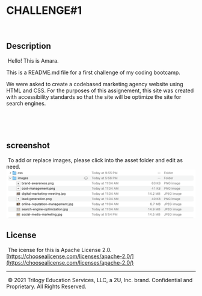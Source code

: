 # CHALLENGE#1

​

## Description

​
Hello! This is Amara.

This is a README.md file for a first challenge of my coding bootcamp.

We were asked to create a codebased ​marketing agency website using HTML and CSS. For the purposes of this assignement, this site was created with accessibility standards so that the site will be optimize the site for search engines.

​
​

​

## screenshot

​​
To add or replace images, please click into the asset folder and edit as need.
![screenshot of asset images folder](assets/screenshot.png)

## License

​
The icense for this is Apache License 2.0. [https://choosealicense.com/licenses/apache-2.0/](https://choosealicense.com/licenses/apache-2.0/)
​

---

​
© 2021 Trilogy Education Services, LLC, a 2U, Inc. brand. Confidential and Proprietary. All Rights Reserved.

